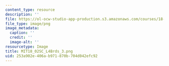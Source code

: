 ```yaml
---
content_type: resource
description: ''
file: https://ol-ocw-studio-app-production.s3.amazonaws.com/courses/18-02sc-multivariable-calculus-fall-2010/253a902e406ab971870b704d042efc92_MIT18_02SC_L4Brds_3.png
file_type: image/png
image_metadata:
  caption: ''
  credit: ''
  image-alt: ''
resourcetype: Image
title: MIT18_02SC_L4Brds_3.png
uid: 253a902e-406a-b971-870b-704d042efc92
---
```

